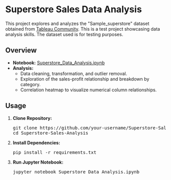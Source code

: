 <!DOCTYPE html>
<html lang="en">
<head>
    <meta charset="UTF-8">
    <meta name="viewport" content="width=device-width, initial-scale=1.0">
</head>
<body>

<h1>Superstore Sales Data Analysis</h1>

<p>This project explores and analyzes the "Sample_superstore" dataset obtained from <a href="https://community.tableau.com/s/question/0D54T00000CWeX8SAL/sample-superstore-sales-excelxls">Tableau Community</a>. This is a test project showcasing data analysis skills. The dataset used is for testing purposes.</p>

<h2>Overview</h2>

<ul>
    <li><strong>Notebook:</strong> <a href="Superstore_Data_Analysis.ipynb">Superstore_Data_Analysis.ipynb</a></li>
    <li>
        <strong>Analysis:</strong>
        <ul>
            <li>Data cleaning, transformation, and outlier removal.</li>
            <li>Exploration of the sales-profit relationship and breakdown by category.</li>
            <li>Correlation heatmap to visualize numerical column relationships.</li>
        </ul>
    </li>
</ul>

<h2>Usage</h2>

<ol>
    <li>
        <strong>Clone Repository:</strong>
        <pre>git clone https://github.com/your-username/Superstore-Sales-Analysis.git
cd Superstore-Sales-Analysis</pre>
    </li>
    <li>
        <strong>Install Dependencies:</strong>
        <pre>pip install -r requirements.txt</pre>
    </li>
    <li>
        <strong>Run Jupyter Notebook:</strong>
        <pre>jupyter notebook Superstore_Data_Analysis.ipynb</pre>
    </li>
</ol>

</body>
</html>
